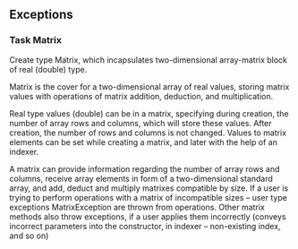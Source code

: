 ## Exceptions

### Task Matrix

Create type Matrix, which incapsulates two-dimensional array-matrix block of real (double) type.    

Matrix is the cover for a two-dimensional array of real values, storing matrix values with operations of matrix addition, deduction, and multiplication.  

Real type values (double) can be in a matrix, specifying during creation, the number of array rows and columns, which will store these values. After creation, the number of rows and columns is not changed. Values to matrix elements can be set while creating a matrix, and later with the help of an indexer.  

A matrix can provide information regarding the number of array rows and columns, receive array elements in form of a two-dimensional standard array, and add, deduct and multiply matrixes compatible by size. If a user is trying to perform operations with a matrix of incompatible sizes – user type exceptions MatrixException are thrown from operations. Other matrix methods also throw exceptions, if a user applies them incorrectly (conveys incorrect parameters into the constructor, in indexer – non-existing index, and so on)  

